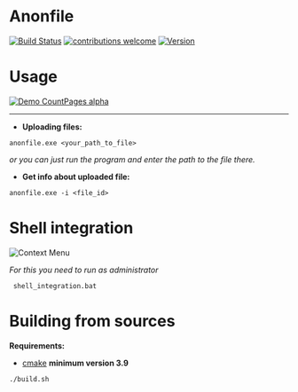 
# Anonfile
[![Build Status](https://travis-ci.org/0x000N3X4N/anonfile.svg?branch=master)](https://travis-ci.org/0x000N3X4N/anonfile) [![contributions welcome](https://img.shields.io/badge/contributions-welcome-brightgreen.svg?style=flat)](https://github.com/0x000N3X4N/anonfile/issues)  [![Version](https://img.shields.io/badge/version-0.02-orange.svg?style=flat-square&logo=appveyor)](https://github.com/0x000N3X4N/anonfile/releases)

# Usage
[![Demo CountPages alpha](https://i.imgur.com/ovGt5Xw.gif)](https://i.imgur.com/ovGt5Xw.gif)

---

 - **Uploading files:**
~~~
anonfile.exe <your_path_to_file>
~~~
_or you can just run the program and enter the path to the file there._

 - **Get info about uploaded file:**
~~~
anonfile.exe -i <file_id>
~~~
# Shell integration
![Context Menu](https://i.imgur.com/0AX0xqn.png)

_For this you need to run as administrator_ 
~~~
 shell_integration.bat 
~~~~
# Building from sources
**Requirements:**
- [cmake](https://cmake.org/) **minimum version 3.9**
~~~
./build.sh
~~~
